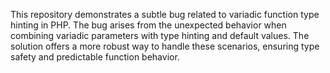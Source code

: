 This repository demonstrates a subtle bug related to variadic function type hinting in PHP.  The bug arises from the unexpected behavior when combining variadic parameters with type hinting and default values. The solution offers a more robust way to handle these scenarios, ensuring type safety and predictable function behavior. 